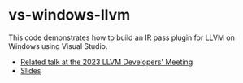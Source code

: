 # vs-windows-llvm

This code demonstrates how to build an IR pass plugin for LLVM on Windows using Visual Studio.

* [Related talk at the 2023 LLVM Developers' Meeting](https://youtu.be/zlD2MpU7XIw)
* [Slides](https://jvste.ch/vs-windows-llvm-2023.pdf)
